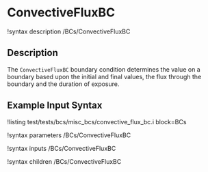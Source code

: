 # ConvectiveFluxBC
!syntax description /BCs/ConvectiveFluxBC

## Description

The `ConvectiveFluxBC` boundary condition determines the value on a boundary based upon
the initial and final values, the flux through the boundary and the duration of exposure.

## Example Input Syntax
!listing test/tests/bcs/misc_bcs/convective_flux_bc.i block=BCs

!syntax parameters /BCs/ConvectiveFluxBC

!syntax inputs /BCs/ConvectiveFluxBC

!syntax children /BCs/ConvectiveFluxBC
